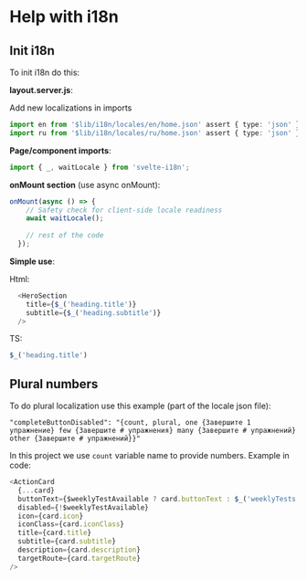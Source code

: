 # Help with i18n

## Init i18n

To init i18n do this:

**layout.server.js**:

Add new localizations in imports

```ts
import en from '$lib/i18n/locales/en/home.json' assert { type: 'json' };
import ru from '$lib/i18n/locales/ru/home.json' assert { type: 'json' };
```

**Page/component imports**:

```ts
import { _, waitLocale } from 'svelte-i18n';
```

**onMount section** (use async onMount):

```ts
onMount(async () => {
    // Safety check for client-side locale readiness
    await waitLocale();
    
    // rest of the code
  });
```

**Simple use**:

Html:
```ts
  <HeroSection
    title={$_('heading.title')}
    subtitle={$_('heading.subtitle')}
  />
```

TS:
```ts
$_('heading.title')
```

## Plural numbers 

To do plural localization use this example (part of the locale json file):

```
"completeButtonDisabled": "{count, plural, one {Завершите 1 упражнение} few {Завершите # упражнения} many {Завершите # упражнений} other {Завершите # упражнений}}"
```

In this project we use `count` variable name to provide numbers.
Example in code:

```ts
<ActionCard
  {...card}
  buttonText={$weeklyTestAvailable ? card.buttonText : $_('weeklyTests.completeButtonDisabled', { values: { count: remainingDrills } })}
  disabled={!$weeklyTestAvailable}
  icon={card.icon}
  iconClass={card.iconClass}
  title={card.title}
  subtitle={card.subtitle}
  description={card.description}
  targetRoute={card.targetRoute}
/>
```